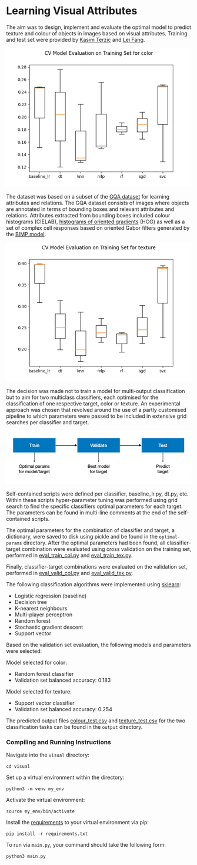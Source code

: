# Learning Visual Attributes

The aim was to design, implement and evaluate the optimal model to predict texture and colour of objects in images based on visual attributes. Training and test set were provided by [Kasim Terzic](https://kt54.host.cs.st-andrews.ac.uk/) and [Lei Fang](https://sites.google.com/view/leifangresearch/).

![color](res/color.png)

The dataset was based on a subset of the [GQA dataset](https://openaccess.thecvf.com/content_CVPR_2019/papers/Hudson_GQA_A_New_Dataset_for_Real-World_Visual_Reasoning_and_Compositional_CVPR_2019_paper.pdf) for learning attributes and relations. The GQA dataset consists of images where objects are annotated in terms of bounding boxes and relevant attributes and relations. Attributes extracted from bounding boxes included colour histograms (CIELAB), [histograms of oriented gradients](https://ieeexplore.ieee.org/abstract/document/1467360) (HOG) as well as a set of complex cell responses based on oriented Gabor filters generated by the [BIMP model](https://www.sciencedirect.com/science/article/abs/pii/S0925231214012624).

![texture](res/texture.png)

The decision was made not to train a model for multi-output classification but to aim for two multiclass classifiers, each optimised for the classification of one respective target, color or texture. An experimental approach was chosen that revolved around the use of a partly customised pipeline to which parameters were passed to be included in extensive grid searches per classifier and target.

![workflow](res/workflow.png)

Self-contained scripts were defined per classifier, baseline_lr.py, dt.py, etc. Within these scripts hyper-parameter tuning was performed using grid search to find the specific classifiers optimal parameters for each target. The parameters can be found in multi-line comments at the end of the self-contained scripts.

The optimal parameters for the combination of classifier and target, a dictionary, were saved to disk using pickle and be found in the ```optimal-params``` directory. After the optimal parameters had been found, all classifier-target combination were evaluated using cross validation on the training set, performed in [eval_train_col.py](eval_train_col.py) and [eval_train_tex.py](eval_train_tex.py).

Finally, classifier-target combinations were evaluated on the validation set, performed in [eval_valid_col.py](eval_valid_col.py) and [eval_valid_tex.py](eval_valid_tex.py).

The following classification algorithms were implemented using [sklearn](https://scikit-learn.org/):
- Logistic regression (baseline)
- Decision tree
- K-nearest neighbours
- Multi-player perceptron
- Random forest
- Stochastic gradient descent
- Support vector

Based on the validation set evaluation, the following models and parameters were selected:

Model selected for color:
- Random forest classifier
- Validation set balanced accuracy: 0.183

Model selected for texture:
- Support vector classifier
- Validation set balanced accuracy: 0.254

The predicted output files [colour_test.csv](output/colour_test.csv) and [texture_test.csv](texture_test.csv) for the two classification tasks can be found in the ```output``` directory.

### Compiling and Running Instructions

Navigate into the ```visual``` directory:
```shell script
cd visual
```

Set up a virtual environment within the directory:
```shell script
python3 -m venv my_env
```

Activate the virtual environment:
```shell script
source my_env/bin/activate
```

Install the [requirements](requirements.txt) to your virtual environment via pip:
```shell script
pip install -r requirements.txt
```

To run via ```main.py```, your command should take the following form:
```shell script
python3 main.py
```
